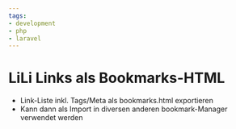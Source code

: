 ```yaml
---
tags:
- development
- php
- laravel
---
```


# LiLi Links als Bookmarks-HTML
- Link-Liste inkl. Tags/Meta als bookmarks.html exportieren
- Kann dann als Import in diversen anderen bookmark-Manager verwendet werden